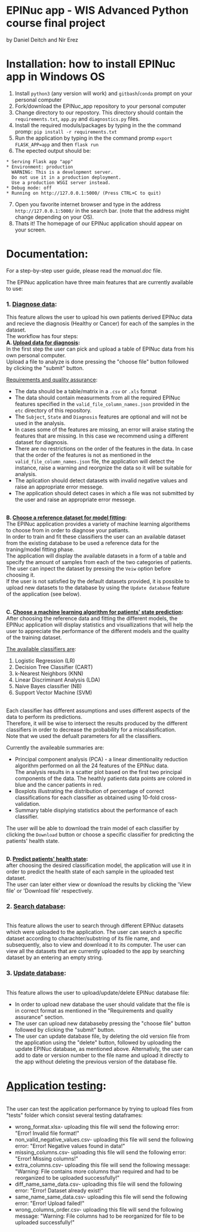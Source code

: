 # EPINuc app - WIS Advanced Python course final project
by Daniel Deitch and Nir Erez

# Installation: how to install EPINuc app in Windows OS
1. Install `python3` (any version will work) and `gitbash`/`conda` prompt on your personal computer
2. Fork/download the EPINuc_app repository to your personal computer
3. Change directory to our repostory. This directory should contain the `requirements.txt`, `app.py` and `diagnostics.py` files.
4. Install the required moduls/packages by typing in the the command promp: `pip install -r requirements.txt`
5. Run the application by typing in the the command promp `export FLASK_APP=app` and then `flask run`
6. The epected output should be:
```
* Serving Flask app "app"
* Environment: production
  WARNING: This is a development server.
  Do not use it in a production deployment.
  Use a production WSGI server instead.
* Debug mode: off
* Running on http://127.0.0.1:5000/ (Press CTRL+C to quit)
```
7. Open you favorite internet browser and type in the address `http://127.0.0.1:5000/` in the search bar.
   (note that the address might change depending on your OS).
8. Thats it! The homepage of our EPINuc application should appear on your screen.


# Documentation:
For a step-by-step user guide, please read the *manual.doc* file.

The EPINuc application have three main features that are currently available to use:
### 1. <ins>Diagnose data</ins>:
This feature allows the user to upload his own patients derived EPINuc data and recieve the diagnosis (Healthy or Cancer) for each of the samples in the dataset.
<br>The workflow has four steps:
<br>**A. <ins>Upload data for diagnosis</ins>:**
<br>In the first step the user can pick and upload a table of EPINuc data from his own personal computer.
<br>Upload a file to analyze is done pressing the "choose file" button followed by clicking the "submit" button. 

<ins>Requirements and quality assurance</ins>:
* The data should be a table/matrix in a `.csv` or `.xls` format
* The data should contain measurments from all the required EPINuc features specified in the `valid_file_column_names.json` provided in the `etc` directory of this repository.
* The  `Subject`, `State` and `Diagnosis` features are optional and will not be used in the analysis.
* In cases some of the features are missing, an error will araise stating the features that are missing. In this case we recommend using a different dataset for diagnosis.
* There are no restrictions on the order of the features in the data. In case that the order of the features is not as mentioned in the `valid_file_column_names.json` file, the application will detect the instance, raise a warning and reorgnize the data so it will be suitable for analysis.
* The aplication should detect datasets with invalid negative values and raise an appropriate error messege.
* The application should detect cases in which a file was not submitted by the user and raise an appropriate error messege.

<br>**B. <ins>Choose a reference dataset for model fitting</ins>:**
<br>The EPINuc application provides a variety of machine learning algorithems to choose from in order to diagnose your patiants.
<br>In order to train and fit these classifiers the user can an available dataset from the existing database to be used a reference data for the traning/model fitting phase.
<br>The application will display the available datasets in a form of a table and specify the amount of samples from each of the two categories of patients.
<br>The user can inpect the dataset by pressing the `Veiw` option before choosing it.
<br>If the user is not satisfied by the default datasets provided, it is possible to upload new datasets to the database by using the `Update database` feature of the application (see below).

<br>**C. <ins>Choose a machine learning algorithm for patients' state prediction</ins>:**
<br>After choosing the reference data and fitting the different models, the EPINuc application will display statistics and visuallizations that will help the user to appreciate the performance of the different models and the quality of the training dataset.

<ins>The available classifiers are</ins>:
1. Logistic Regression (LR)
2. Decision Tree Classifier (CART)
3. k-Nearest Neighbors (KNN)
4. Linear Discriminant Analysis (LDA)
5. Naive Bayes classifier (NB)
6. Support Vector Machine (SVM)

<br>Each classifier has different assumptions and uses different aspects of the data to perform its predictions.
<br>Therefore, it will be wise to intersect the results produced by the different classifiers in order to decrease the probability for a miscalssification.
<br>Note that we used the defualt parameters for all the classifiers. 

Currently the availeable summaries are:
* Principal component analysis (PCA) - a linear dimentionality reduction algorithm performed on all the 24 features of the EPINuc data.
<br> The analysis results in a scatter plot based on the first two principal components of the data. The heathly patients data points are colored in blue and the cancer patients in red.
* Boxplots illustrating the distribution of percentage of correct classifications for each classifier as obtained using 10-fold cross-validation.
* Summary table displying statistics about the performance of each classifier.

The user will be able to download the train model of each classifier by clicking the `Download` button or choose a specific classifier for predicting the patients' health state.

<br>**D. <ins>Predict patients' health state</ins>:**
<br> after choosing the desired classification model, the application will use it in order to predict the health state of each sample in the uploaded test dataset.
<br> The user can later either view or download the results by clicking the 'View file' or 'Download file' respectively.

### 2. <ins>Search database</ins>:
<br> This feature allows the user to search through different EPINuc datasets which were uploaded to the application. The user can search a specific dataset according to charachter/substring of its file name, and subsequently, also to view and download it to its computer. The user can view all the datasets that are currently uploaded to the app by searching dataset by an entering an empty string.

### 3. <ins>Update database</ins>:
<br> This feature allows the user to upload/update/delete EPINuc database file:

* In order to upload new database the user should validate that the file is in correct format as mentioned in the "Requirements and quality assurance" section.
* The user can upload new databaseby pressing the "choose file" button followed by clicking the "submit" button.
* The user can update database file, by deleting the old version file from the application using the "delete" button, followed by uploading the update EPINuc database, as mentioned above. Alternativly, the user can add to date or version number to the file name and upload it directly to the app without deleting the previous version of the database file.

# <ins>Application testing</ins>:
<br> The user can test the application performance by trying to upload files from "tests" folder which consist several testing dataframes:
* wrong_format.xlsx-  uploading this file will send the following error: "Error! Invalid file format!"
* non_valid_negative_values.csv- uploading this file will send the following error: "Error! Negative values found in data!"
* missing_columns.csv- uploading this file will send the following error: "Error! Missing columns!"
* extra_columns.csv- uploading this file will send the following message: "Warning: File contains more columns than required and had to be reorganized to be uploaded successfully!"
* diff_name_same_data.csv- uploading this file will send the following error: "Error! Dataset already exist!"
* same_name_same_data.csv-  uploading this file will send the following error: "Error! Upload failed!"
* wrong_columns_order.csv-  uploading this file will send the following message: "Warning: File columns had to be reorganized for file to be uploaded successfully!"


